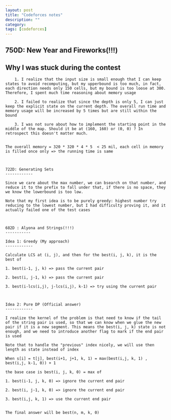 ```yaml
---
layout: post
title: "Codeforces notes"
description: ""
category: 
tags: [codeforces]
---
```



750D: New Year and Fireworks(!!!)
------------

Why I was stuck during the contest
------------
```
	1. I realize that the input size is small enough that I can keep states to avoid recomputing, but my upperbound is too much, in fact, each direction needs only 150 cells, but my bound is too loose at 300. Therefore, I spent much time reasoning about memory usage 

	2. I failed to realize that since the depth is only 5, I can just keep the explicit state on the current depth. The overall run time and memory usage will be increased by 5 times but are still within the bound

	3. I was not sure about how to implement the starting point in the middle of the map. Should it be at (160, 160) or (0, 0) ? In retrospect this doesn't matter much.


The overall memory = 320 * 320 * 4 * 5  < 25 mil, each cell in memory is filled once only => the running time is same



722D: Generating Sets
------------

Since we care about the max number, we can bsearch on that number, and reduce it to the prefix to fall under that, if there is no space, they we know the lowerbound is too low.

Note that my first idea is to be purely greedy: highest number try reducing to the lowest number, but I had difficulty proving it, and it actually failed one of the test cases



682D : Alyona and Strings(!!!)
-----------

Idea 1: Greedy (My approach)
------------

Calculate LCS at (i, j), and then for the best(i, j, k), it is the best of

```
	1. best(i-1, j, k) => pass the current pair

	2. best(i, j-1, k) => pass the current pair

	3. best(i-lcs(i,j), j-lcs(i,j), k-1) => try using the current pair

```


Idea 2: Pure DP (Official answer)
------------

I realize the kernel of the problem is that need to know if the tail of the string pair is used, so that we can know when we glue the new pair if it is a new segment. This means the best(i, j, k) state is not enough, and we need to introduce another flag to mark if the end pair is used

Note that to handle the "previous" index nicely, we will use then length as state instead of index 

When s[i] = t[j], best(i+1, j+1, k, 1) = max(best(i,j, k, 1) , best(i,j, k-1, 0)) + 1

the base case is best(i, j, k, 0) = max of 
```
	1. best(i-1, j, k, 0) => ignore the current end pair

	2. best(i, j-1, k, 0) => ignore the current end pair

	3. best(i,j, k, 1) => use the current end pair
```

The final answer will be best(n, m, k, 0)




	




